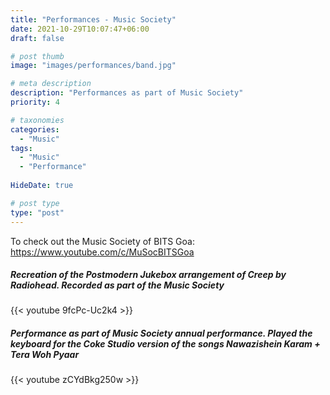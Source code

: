 ```yaml
---
title: "Performances - Music Society"
date: 2021-10-29T10:07:47+06:00
draft: false

# post thumb
image: "images/performances/band.jpg"

# meta description
description: "Performances as part of Music Society"
priority: 4

# taxonomies
categories: 
  - "Music"
tags:
  - "Music"
  - "Performance"
  
HideDate: true

# post type
type: "post"
---
```


To check out the Music Society of BITS Goa:
https://www.youtube.com/c/MuSocBITSGoa

##### Recreation of the Postmodern Jukebox arrangement of Creep by Radiohead. Recorded as part of the Music Society
{{< youtube 9fcPc-Uc2k4 >}}

##### Performance as part of Music Society annual performance. Played the keyboard for the Coke Studio version of the songs Nawazishein Karam + Tera Woh Pyaar
{{< youtube zCYdBkg250w >}}


